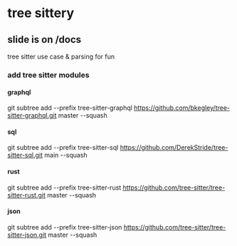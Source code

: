 # tree sittery


## slide is on /docs
tree sitter use case & parsing for fun
### add tree sitter modules
#### graphql
git subtree add --prefix tree-sitter-graphql https://github.com/bkegley/tree-sitter-graphql.git master --squash

#### sql
git subtree add --prefix tree-sitter-sql https://github.com/DerekStride/tree-sitter-sql.git  main --squash

#### rust
git subtree add --prefix tree-sitter-rust https://github.com/tree-sitter/tree-sitter-rust.git master --squash

#### json
git subtree add --prefix tree-sitter-json https://github.com/tree-sitter/tree-sitter-json.git master --squash